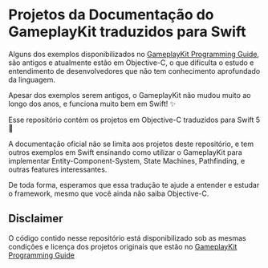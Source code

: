 # Projetos da Documentação do GameplayKit traduzidos para Swift

Alguns dos exemplos disponibilizados no [GameplayKit Programming Guide](https://developer.apple.com/library/archive/documentation/General/Conceptual/GameplayKit_Guide/index.html#//apple_ref/doc/uid/TP40015172-CH1-SW1), 
são antigos e atualmente estão em Objective-C, o que dificulta o estudo e entendimento de desenvolvedores que não tem conhecimento aprofundado da linguagem.

Apesar dos exemplos serem antigos, o GameplayKit não mudou muito ao longo dos anos, e funciona muito bem em Swift! ✨

Esse repositório contém os projetos em Objective-C traduzidos para Swift 5 🎉

A documentação oficial não se limita aos projetos deste repositório, e tem outros exemplos em Swift ensinando como utilizar o GameplayKit para implementar Entity-Component-System, State Machines, Pathfinding, e outras features 
interessantes.

De toda forma, esperamos que essa tradução te ajude a entender e estudar o framework, mesmo que você ainda não saiba Objective-C.

## Disclaimer

O código contido nesse repositório está disponibilizado sob as mesmas condições e licença dos projetos originais que estão no [GameplayKit Programming Guide](https://developer.apple.com/library/archive/documentation/General/Conceptual/GameplayKit_Guide/index.html#//apple_ref/doc/uid/TP40015172-CH1-SW1)
